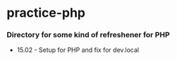 # practice-php

### Directory for some kind of refreshener for PHP

- 15.02 - Setup for PHP and fix for dev.local
